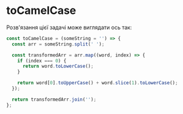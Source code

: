 # toCamelCase

Розв'язання цієї задачі може виглядати ось так:

```js
const toCamelCase = (someString = '') => {
  const arr = someString.split(' ');

  const transformedArr = arr.map((word, index) => {
    if (index === 0) {
      return word.toLowerCase();
    }

    return word[0].toUpperCase() + word.slice(1).toLowerCase();
  });

  return transformedArr.join('');
};
```
